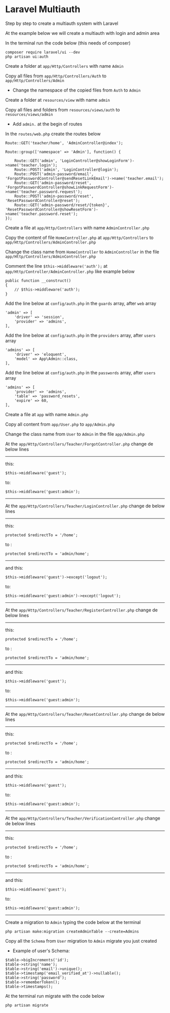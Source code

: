 # Laravel Multiauth
Step by step to create a multiauth system with Laravel

At the example below we will create a multiauth with login and admin area

In the terminal run the code below (this needs of composer)

```
composer require laravel/ui --dev
php artisan ui:auth
```

Create a folder at `app/Http/Controllers` with name `Admin`

Copy all files from `app/Http/Controllers/Auth` to `app/Http/Controllers/Admin`
  - Change the namespace of the copied files from `Auth` to `Admin`

Create a folder at `resources/view` with name `admin`

Copy all files and folders from `resources/views/auth` to `resources/views/admin`
  - Add `admin.` at the begin of routes

In the `routes/web.php` create the routes below

```
Route::GET('teacher/home', 'AdminController@index');

Route::group(['namespace' => 'Admin'], function() {

    Route::GET('admin', 'LoginController@showLoginForm')->name('teacher.login');
    Route::POST('admin', 'LoginController@login');
    Route::POST('admin-password/email', 'ForgotPasswordController@sendResetLinkEmail')->name('teacher.email');
    Route::GET('admin-password/reset', 'ForgotPasswordController@showLinkRequestForm')->name('teacher.password.request');
    Route::POST('admin-password/reset', 'ResetPasswordController@reset');
    Route::GET('admin-password/reset/{token}', 'ResetPasswordController@showResetForm')->name('teacher.password.reset');
});
```

Create a file at `app/Http/Controllers` with name `AdminController.php`

Copy the content of file `HomeController.php` at `app/Http/Controllers` to `app/Http/Controllers/AdminController.php`

Change the class name from `HomeController` to `AdminController` in the file `app/Http/Controllers/AdminController.php`

Comment the line `$this->middleware('auth');` at `app/Http/Controller/AdminController.php` like example below

```
public function __construct()
{
    // $this->middleware('auth');
}
```

Add the line below at `config/auth.php` in the `guards` array, after `web` array

```
'admin' => [
    'driver' => 'session',
    'provider' => 'admins',
],
```

Add the line below at `config/auth.php` in the `providers` array, after `users` array

```
'admins' => [
    'driver' => 'eloquent',
    'model' => App\Admin::class,
],
```

Add the line below at `config/auth.php` in the `passwords` array, after `users` array

```
'admins' => [
    'provider' => 'admins',
    'table' => 'password_resets',
    'expire' => 60,
],
```

Create a file at `app` with name `Admin.php`

Copy all content from `app/User.php` to `app/Admin.php`

Change the class name from `User` to `Admin` in the file `app/Admin.php`

At the `app/Http/Controllers/Teacher/ForgotController.php` change de below lines

---
this:
```
$this->middleware('guest');
```
to:
```
$this->middleware('guest:admin');
```
---

At the `app/Http/Controllers/Teacher/LoginController.php` change de below lines

---
this:
```
protected $redirectTo = '/home';
```
to :
```
protected $redirectTo = 'admin/home';
```
---
and this:
```
$this->middleware('guest')->except('logout');
```
to:
```
$this->middleware('guest:admin')->except('logout');
```
---

At the `app/Http/Controllers/Teacher/RegisterController.php` change de below lines

---
this:
```
protected $redirectTo = '/home';
```
to :
```
protected $redirectTo = 'admin/home';
```
---
and this:
```
$this->middleware('guest');
```
to:
```
$this->middleware('guest:admin');
```
---

At the `app/Http/Controllers/Teacher/ResetController.php` change de below lines

---
this:
```
protected $redirectTo = '/home';
```
to :
```
protected $redirectTo = 'admin/home';
```
---
and this:
```
$this->middleware('guest');
```
to:
```
$this->middleware('guest:admin');
```
---

At the `app/Http/Controllers/Teacher/VerificationController.php` change de below lines

---
this:
```
protected $redirectTo = '/home';
```
to :
```
protected $redirectTo = 'admin/home';
```
---
and this:
```
$this->middleware('guest');
```
to:
```
$this->middleware('guest:admin');
```
---

Create a migration to `Admin` typing the code below at the terminal

```
php artisan make:migration createAdminTable --create=Admins
```

Copy all the `Schema` from `User` migration to `Admin` migrate you just created
- Example of user's Schema:
```
$table->bigIncrements('id');
$table->string('name');
$table->string('email')->unique();
$table->timestamp('email_verified_at')->nullable();
$table->string('password');
$table->rememberToken();
$table->timestamps();
```

At the terminal run migrate with the code below

```
php artisan migrate
```


 





































